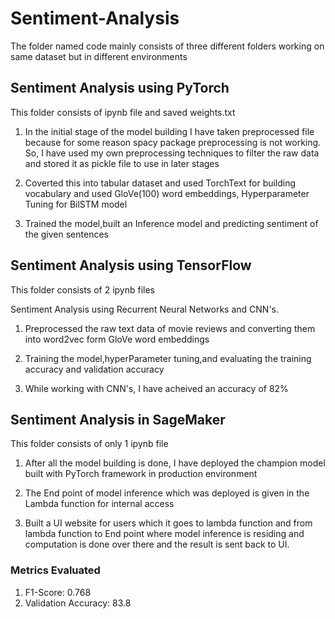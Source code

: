 # Sentiment-Analysis
The folder named code mainly consists of three different folders working on same dataset but in different environments

## Sentiment Analysis using PyTorch

This folder consists of ipynb file and saved weights.txt

1. In the initial stage of the model building I have taken preprocessed file because for some reason spacy package preprocessing is not working. So, I have used my own preprocessing techniques to filter the raw data and stored it as pickle file to use in later stages

2. Coverted this into tabular dataset and used TorchText for building vocabulary and used GloVe(100) word embeddings, Hyperparameter Tuning for BilSTM model

3. Trained the model,built an Inference model and predicting sentiment of the given sentences

## Sentiment Analysis using TensorFlow

This folder consists of 2 ipynb files

Sentiment Analysis using Recurrent Neural Networks and CNN's.

1. Preprocessed the raw text data of movie reviews and converting them into word2vec form GloVe word embeddings

2. Training the model,hyperParameter tuning,and evaluating the training accuracy and validation accuracy

3. While working with CNN's, I have acheived an accuracy of 82% 

## Sentiment Analysis in SageMaker

This folder consists of only 1 ipynb file

1. After all the model building is done, I have deployed the champion model built with PyTorch framework in production environment

2. The End point of model inference which was deployed is given in the Lambda function for internal access

3. Built a UI website for users which it goes to lambda function and from lambda function to End point where model inference is residing and computation is done over there and the result is sent back to UI. 

### Metrics Evaluated
1. F1-Score: 0.768
2. Validation Accuracy: 83.8
